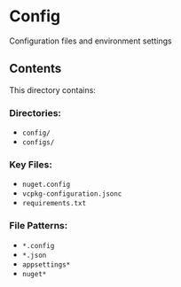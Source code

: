 # Config

Configuration files and environment settings

## Contents
This directory contains:

### Directories:
- `config/`
- `configs/`

### Key Files:
- `nuget.config`
- `vcpkg-configuration.jsonc`
- `requirements.txt`

### File Patterns:
- `*.config`
- `*.json`
- `appsettings*`
- `nuget*`

